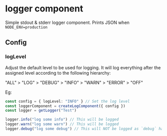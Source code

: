 # logger component

Simple stdout & stderr logger component. Prints JSON when `NODE_ENV=production`

## Config

### logLevel

Adjust the default level to be used for logging. It will log everything after the assigned level according to the following hierarchy:

"ALL" > "LOG" > "DEBUG" > "INFO" > "WARN" > "ERROR" > "OFF"

Eg:

```typescript
const config = { logLevel: "INFO" } // Set the log level
const loggerComponent = createLogComponent({ config })
const logger = getLogger("Test")

logger.info("log some info") // This will be logged
logger.warn("log some warn") // This will be logged
logger.debug("log some debug") // This will NOT be logged as `debug` has a lower level than `info`
```

